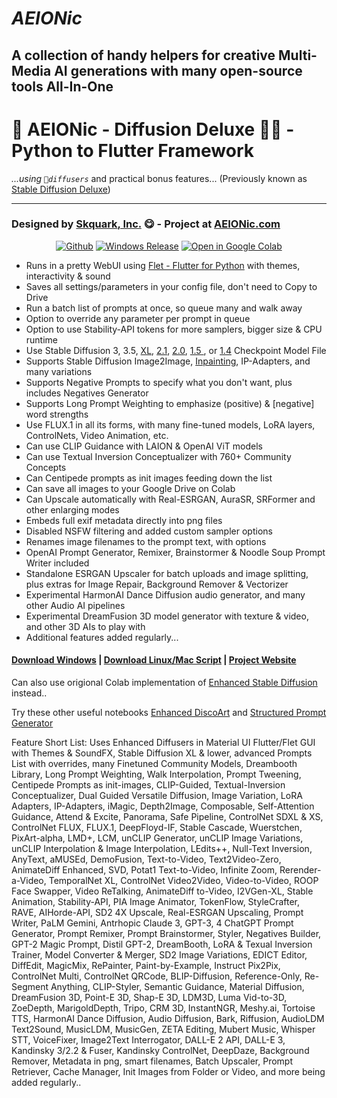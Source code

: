 # ***AEIONic***
A collection of handy helpers for creative Multi-Media AI generations with many open-source tools All-In-One
---
# 🎨 **AEIONic - Diffusion Deluxe** 👨‍🎨️ - Python to Flutter Framework

*...using `🧨diffusers`* and practical bonus features... (Previously known as [Stable Diffusion Deluxe](https://github.com/Skquark/AI-Friends))

---
### Designed by [**Skquark**, Inc.](https://www.Skquark.com) 😋 - Project at [AEIONic.com](https://AEIONic.com)
<p align=center>
<a href="https://github.com/Skquark/AEIONic"><img src="https://badgen.net/badge/icon/github?icon=github&label" alt="Github"></a> <a href="https://github.com/Skquark/AEIONic/raw/main/AEIONic-Diffusion-Deluxe/AEIONic-setup.exe"><img src="https://badgen.net/github/release/Skquark/AEIONic/stable" alt="Windows Release"></a>
<a href="https://colab.research.google.com/github/Skquark/AEIONic/blob/main/AEIONic_Diffusion_Deluxe.ipynb"><img src="https://img.shields.io/badge/Open-in%20Colab-brightgreen?logo=google-colab&style=flat-square" alt="Open in Google Colab"/></a>
</p>


*   Runs in a pretty WebUI using [Flet - Flutter for Python](https://flet.dev) with themes, interactivity & sound
*   Saves all settings/parameters in your config file, don't need to Copy to Drive
*   Run a batch list of prompts at once, so queue many and walk away
*   Option to override any parameter per prompt in queue
*   Option to use Stability-API tokens for more samplers, bigger size & CPU runtime
*   Use Stable Diffusion 3, 3.5, [XL](https://huggingface.co/stabilityai/stable-diffusion-xl-base-0.9), [2.1](https://huggingface.co/stabilityai/stable-diffusion-2-1), [2.0](https://huggingface.co/stabilityai/stable-diffusion-2), [1.5 ](https://huggingface.co/runwayml/stable-diffusion-v1-5), or [1.4](https://huggingface.co/CompVis/stable-diffusion-v1-4) Checkpoint Model File
*   Supports Stable Diffusion Image2Image, [Inpainting](https://huggingface.co/runwayml/stable-diffusion-inpainting), IP-Adapters, and many variations
*   Supports Negative Prompts to specify what you don't want, plus includes Negatives Generator
*   Supports Long Prompt Weighting to emphasize (positive) & [negative] word strengths
*   Use FLUX.1 in all its forms, with many fine-tuned models, LoRA layers, ControlNets, Video Animation, etc.
*   Can use CLIP Guidance with LAION & OpenAI ViT models
*   Can use Textual Inversion Conceptualizer with 760+ Community Concepts
*   Can Centipede prompts as init images feeding down the list
*   Can save all images to your Google Drive on Colab
*   Can Upscale automatically with Real-ESRGAN, AuraSR, SRFormer and other enlarging modes
*   Embeds full exif metadata directly into png files
*   Disabled NSFW filtering and added custom sampler options
*   Renames image filenames to the prompt text, with options
*   OpenAI Prompt Generator, Remixer, Brainstormer & Noodle Soup Prompt Writer included
*   Standalone ESRGAN Upscaler for batch uploads and image splitting, plus extras for Image Repair, Background Remover & Vectorizer
*   Experimental HarmonAI Dance Diffusion audio generator, and many other Audio AI pipelines
*   Experimental DreamFusion 3D model generator with texture & video, and other 3D AIs to play with
*   Additional features added regularly...

#### <a href="https://github.com/Skquark/AEIONic/raw/main/AEIONic-Diffusion-Deluxe/AEIONic-setup.exe">Download Windows</a> | <a href="https://github.com/Skquark/AEIONic/raw/main/AEIONic-Diffusion-Deluxe/aeionic-linux.sh">Download Linux/Mac Script</a> | <a href="https://AEIONic.com">Project Website</a>

Can also use origional Colab implementation of [Enhanced Stable Diffusion](https://colab.research.google.com/github/Skquark/structured-prompt-generator/blob/main/Enhanced_Stable_Diffusion_with_diffusers.ipynb) instead..

Try these other useful notebooks [Enhanced DiscoArt](https://colab.research.google.com/github/Skquark/structured-prompt-generator/blob/main/DiscoArt_%5B_w_Batch_Prompts_%26_GPT_3_Generator%5D.ipynb) and [Structured Prompt Generator](https://colab.research.google.com/github/Skquark/structured-prompt-generator/blob/main/Structured_Prompt_Generator.ipynb)

Feature Short List: Uses Enhanced Diffusers in Material UI Flutter/Flet GUI with Themes & SoundFX, Stable Diffusion XL & lower, advanced Prompts List with overrides, many Finetuned Community Models, Dreambooth Library, Long Prompt Weighting, Walk Interpolation, Prompt Tweening, Centipede Prompts as init-images, CLIP-Guided, Textual-Inversion Conceptualizer, Dual Guided Versatile Diffusion, Image Variation, LoRA Adapters, IP-Adapters, iMagic, Depth2Image, Composable, Self-Attention Guidance, Attend & Excite, Panorama, Safe Pipeline, ControlNet SDXL & XS, ControlNet FLUX, FLUX.1, DeepFloyd-IF, Stable Cascade, Wuerstchen, PixArt-alpha, LMD+, LCM, unCLIP Generator, unCLIP Image Variations, unCLIP Interpolation & Image Interpolation, LEdits++, Null-Text Inversion, AnyText, aMUSEd, DemoFusion, Text-to-Video, Text2Video-Zero, AnimateDiff Enhanced, SVD, Potat1 Text-to-Video, Infinite Zoom, Rerender-a-Video, TemporalNet XL, ControlNet Video2Video, Video-to-Video, ROOP Face Swapper, Video ReTalking, AnimateDiff to-Video, I2VGen-XL, Stable Animation, Stability-API, PIA Image Animator, TokenFlow, StyleCrafter, RAVE, AIHorde-API, SD2 4X Upscale, Real-ESRGAN Upscaling, Prompt Writer, PaLM Gemini, Antrhopic Claude 3, GPT-3, 4 ChatGPT Prompt Generator, Prompt Remixer, Prompt Brainstormer, Styler, Negatives Builder, GPT-2 Magic Prompt, Distil GPT-2, DreamBooth, LoRA & Texual Inversion Trainer, Model Converter & Merger, SD2 Image Variations, EDICT Editor, DiffEdit, MagicMix, RePainter, Paint-by-Example, Instruct Pix2Pix, ControlNet Multi, ControlNet QRCode, BLIP-Diffusion, Reference-Only, Re-Segment Anything, CLIP-Styler, Semantic Guidance, Material Diffusion, DreamFusion 3D, Point-E 3D, Shap-E 3D, LDM3D, Luma Vid-to-3D, ZoeDepth, MarigoldDepth, Tripo, CRM 3D, InstantNGR, Meshy.ai, Tortoise TTS, HarmonAI Dance Diffusion, Audio Diffusion, Bark, Riffusion, AudioLDM Text2Sound, MusicLDM, MusicGen, ZETA Editing, Mubert Music, Whisper STT, VoiceFixer, Image2Text Interrogator, DALL-E 2 API, DALL-E 3, Kandinsky 3/2.2 & Fuser, Kandinsky ControlNet, DeepDaze, Background Remover, Metadata in png, smart filenames, Batch Upscaler, Prompt Retriever, Cache Manager, Init Images from Folder or Video, and more being added regularly..
